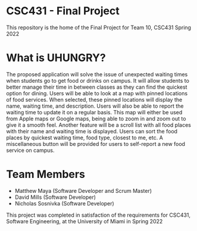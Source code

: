 # CSC431 - Final Project

This repository is the home of the Final Project for Team 10, CSC431 Spring 2022

<h1> What is UHUNGRY? </h1>
The proposed application will solve the issue of unexpected waiting times when students go to get food or drinks on campus. It will allow students to better manage their time in between classes as they can find the quickest option for dining. Users will be able to look at a map with pinned locations of food services. When selected, these pinned locations will display the name, waiting time, and description. Users will also be able to report the waiting time to update it on a regular basis. This map will either be used from Apple maps or Google maps, being able to zoom in and zoom out to give it a smooth feel. Another feature will be a scroll list with all food places with their name and waiting time is displayed. Users can sort the food places by quickest waiting time, food type, closest to me, etc. A miscellaneous button will be provided for users to self-report a new food service on campus.

# Team Members
<ul>
  <li>Matthew Maya (Software Developer and Scrum Master)</li>
  <li>David Mills (Software Developer)</li>
  <li>Nicholas Sosnivka (Software Developer)</li>
</ul>

This project was completed in satisfaction of the requirements for CSC431, Software Engineering, at the University of Miami in Spring 2022
